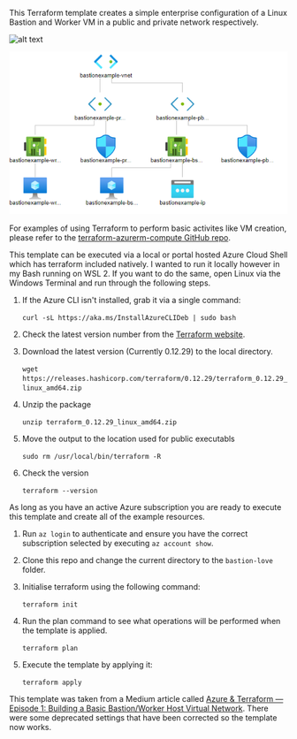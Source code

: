 This Terraform template creates a simple enterprise configuration of a Linux Bastion and Worker VM in a public and private network respectively.

![alt text](https://github.com/slamb2k/multiOneRosterAPIToSDS/blob/master/docs/nsw_high_level.png?raw=true "NSW DOE School Data Sync Process")

![alt text](bastion-love/network.png "Simple Bastion Config")

For examples of using Terraform to perform basic activites like VM creation, please refer to the [terraform-azurerm-compute GitHub repo](https://github.com/Azure/terraform-azurerm-compute "terraform-azurerm-compute GitHub repo").

This template can be executed via a local or portal hosted Azure Cloud Shell which has terraform included natively. I wanted to run it locally however in my Bash running on WSL 2. If you want to do the same, open Linux via the Windows Terminal and run through the following steps.

1. If the Azure CLI isn't installed, grab it via a single command:

   `curl -sL https://aka.ms/InstallAzureCLIDeb | sudo bash`

2. Check the latest version number from the [Terraform website](https://www.terraform.io/downloads.html).

3. Download the latest version (Currently 0.12.29) to the local directory.

     `wget https://releases.hashicorp.com/terraform/0.12.29/terraform_0.12.29_linux_amd64.zip`

4. Unzip the package

    `unzip terraform_0.12.29_linux_amd64.zip`

5. Move the output to the location used for public executabls

    `sudo rm /usr/local/bin/terraform -R`

6. Check the version

    `terraform --version`

As long as you have an active Azure subscription you are ready to execute this template and create all of the example resources.

1. Run `az login` to authenticate and ensure you have the correct subscription selected by executing `az account show`.

2. Clone this repo and change the current directory to the `bastion-love` folder.

3. Initialise terraform using the following command:

    `terraform init`

4. Run the plan command to see what operations will be performed when the template is applied.

    `terraform plan`

5. Execute the template by applying it:

    `terraform apply`

This template was taken from a Medium article called [Azure & Terraform — Episode 1: Building a Basic Bastion/Worker Host Virtual Network](https://medium.com/@shouldroforion/azure-terraform-part-1-building-a-basic-bastion-worker-host-virtual-network-c8bcc419cfc9). There were some deprecated settings that have been corrected so the template now works.

